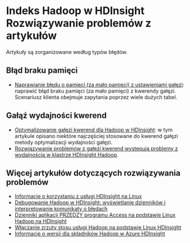 <properties
    pageTitle="Komunikaty o błędach Hadoop stos śledzenia | Microsoft Azure"
    description="Indeks Hadoop stos śledzenia komunikaty o błędach w HDInsight. Znajdowanie błędu na liście, aby wyświetlić informacje dotyczące rozwiązywania problemów."
    keywords="śledzenie stosu, komunikaty o błędach"
    services="hdinsight"
    documentationCenter="NA"
    authors="mumian"
    manager="jhubbard"
    editor="cgronlun"/>

<tags
    ms.service="hdinsight"
    ms.devlang="NA"
    ms.topic="article"
    ms.tgt_pltfrm="NA"
    ms.workload="big-data"
    ms.date="10/19/2016"
    ms.author="rashimg;jgao"/>

# <a name="index-of-hadoop-in-hdinsight-troubleshooting-articles"></a>Indeks Hadoop w HDInsight Rozwiązywanie problemów z artykułów

Artykuły są zorganizowane według typów błędów.

## <a name="out-of-memory-error"></a>Błąd braku pamięci

* [Naprawianie błędu o pamięci (za mało pamięci) z ustawieniami gałęzi](hdinsight-hadoop-hive-out-of-memory-error-oom.md): naprawić błąd braku pamięci (za mało pamięci) z kwerendy gałęzi. Scenariusz klienta obejmuje zapytania poprzez wiele dużych tabel.

## <a name="hive-query-performance"></a>Gałąź wydajności kwerend

* [Optymalizowanie gałęzi kwerend dla Hadoop w HDInsight](hdinsight-hadoop-optimize-hive-query.md): w tym artykule opisano niektóre najczęściej stosowane do kwerend gałęzi metody optymalizacji wydajności gałęzi.
* [Rozwiązywanie problemów z gałęzi kwerend występują problemy z wydajnością w klastrze HDInsight Hadoop](https://blogs.msdn.microsoft.com/bigdatasupport/2015/08/13/troubleshooting-hive-query-performance-in-hdinsight-hadoop-cluster/).

## <a name="more-troubleshooting-articles"></a>Więcej artykułów dotyczących rozwiązywania problemów

* [Informacje o korzystaniu z usługi HDInsight na Linux](hdinsight-hadoop-linux-information.md)
* [Debugowanie Hadoop w HDInsight: wyświetlanie dzienników i interpretowanie komunikaty o błędach](hdinsight-debug-jobs.md)
* [Dzienniki aplikacji PRZĘDZY programu Access na podstawie Linux Hadoop na HDInsight](hdinsight-hadoop-access-yarn-app-logs-linux.md)
* [Włączanie zrzuty stosu usługi Hadoop na podstawie Linux HDInsight](hdinsight-hadoop-collect-debug-heap-dump-linux.md)
* [Informacje o wersji dla składników Hadoop w Azure HDInsight](hdinsight-release-notes.md)

